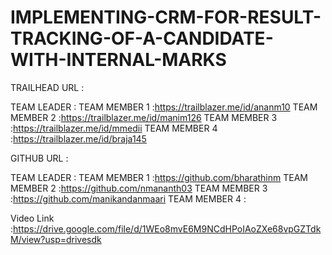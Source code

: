# IMPLEMENTING-CRM-FOR-RESULT-TRACKING-OF-A-CANDIDATE-WITH-INTERNAL-MARKS
TRAILHEAD URL :

TEAM LEADER :
TEAM MEMBER 1 :https://trailblazer.me/id/ananm10
TEAM MEMBER 2 :https://trailblazer.me/id/manim126
TEAM MEMBER 3 :https://trailblazer.me/id/mmedii
TEAM MEMBER 4 :https://trailblazer.me/id/braja145

GITHUB URL :

TEAM LEADER :
TEAM MEMBER 1 :https://github.com/bharathinm
TEAM MEMBER 2 :https://github.com/nmananth03
TEAM MEMBER 3 :https://github.com/manikandanmaari
TEAM MEMBER 4 :

Video Link :https://drive.google.com/file/d/1WEo8mvE6M9NCdHPoIAoZXe68vpGZTdkM/view?usp=drivesdk
